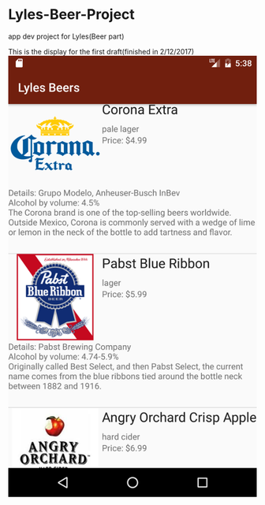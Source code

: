 # Lyles-Beer-Project
app dev project for Lyles(Beer part)

This is the display for the first draft(finished in 2/12/2017)
 ![screenshot 2/12/2017](https://github.com/pumpkinjnn/Lyles-Beer-Project/blob/master/Screenshot_1486885298.png)
